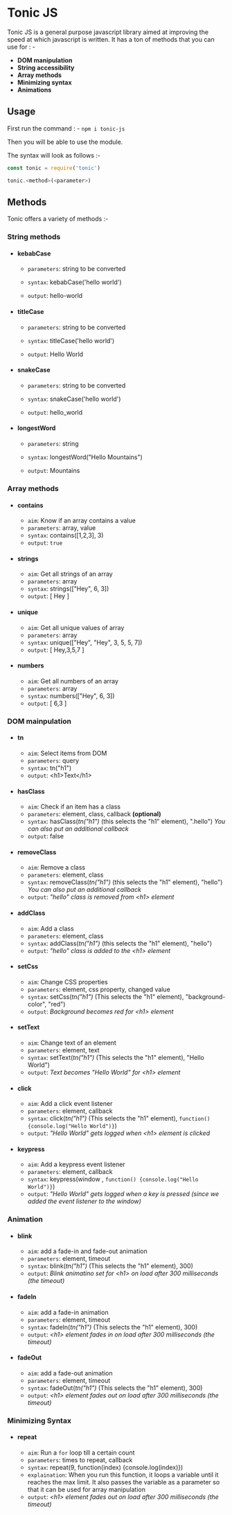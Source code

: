 # Tonic JS

Tonic JS is a general purpose javascript library aimed at improving the speed at which javascript is written. It has a ton of methods that you can use for : -

- **DOM manipulation**
- **String accessibility**
- **Array methods**
- **Minimizing syntax**
- **Animations**

## Usage

First run the command : -
`npm i tonic-js`

Then you will be able to use the module.

The syntax will look as follows :-

```javascript
const tonic = require('tonic')

tonic.<method>(<parameter>)

```

## Methods

Tonic offers a variety of methods :-

### String methods

- #### kebabCase

  - `parameters`: string to be converted

  - `syntax`: kebabCase('hello world')

  - `output`: hello-world

- #### titleCase

  - `parameters`: string to be converted

  - `syntax`: titleCase('hello world')

  - `output`: Hello World

- #### snakeCase

  - `parameters`: string to be converted

  - `syntax`: snakeCase('hello world')

  - `output`: hello_world

- #### longestWord

  - `parameters`: string

  - `syntax`: longestWord("Hello Mountains")

  - `output`: Mountains

### Array methods

- #### contains

  - `aim`: Know if an array contains a value
  - `parameters`: array, value
  - `syntax`: contains([1,2,3], 3)
  - `output`: `true`

- #### strings

  - `aim`: Get all strings of an array
  - `parameters`: array
  - `syntax`: strings(["Hey", 6, 3])
  - `output`: [ Hey ]

- #### unique

  - `aim`: Get all unique values of array
  - `parameters`: array
  - `syntax`: unique(["Hey", "Hey", 3, 5, 5, 7])
  - `output`: [ Hey,3,5,7 ]

- #### numbers
  - `aim`: Get all numbers of an array
  - `parameters`: array
  - `syntax`: numbers(["Hey", 6, 3])
  - `output`: [ 6,3 ]

### DOM mainpulation

- #### tn

  - `aim`: Select items from DOM
  - `parameters`: query
  - `syntax`: tn("h1")
  - `output`: \<h1>Text\</h1>

- #### hasClass

  - `aim`: Check if an item has a class
  - `parameters`: element, class, callback **(optional)**
  - `syntax`: hasClass(_tn("h1")_ (this selects the "h1" element), ".hello") _You can also put an additional callback_
  - `output`: false

- #### removeClass

  - `aim`: Remove a class
  - `parameters`: element, class
  - `syntax`: removeClass(_tn("h1")_ (this selects the "h1" element), "hello") _You can also put an additional callback_
  - `output`: _"hello" class is removed from \<h1> element_

- #### addClass

  - `aim`: Add a class
  - `parameters`: element, class
  - `syntax`: addClass(_tn("h1")_ (this selects the "h1" element), "hello")
  - `output`: _"hello" class is added to the \<h1> element_

- #### setCss

  - `aim`: Change CSS properties
  - `parameters`: element, css property, changed value
  - `syntax`: setCss(_tn("h1")_ (This selects the "h1" element), "background-color", "red")
  - `output`: _Background becomes red for \<h1> element_

- #### setText

  - `aim`: Change text of an element
  - `parameters`: element, text
  - `syntax`: setText(_tn("h1")_ (This selects the "h1" element), "Hello World")
  - `output`: _Text becomes "Hello World" for \<h1> element_

- #### click

  - `aim`: Add a click event listener
  - `parameters`: element, callback
  - `syntax`: click(_tn("h1")_ (This selects the "h1" element), `function() {console.log("Hello World")}`)
  - `output`: _"Hello World" gets logged when \<h1> element is clicked_

- #### keypress
  - `aim`: Add a keypress event listener
  - `parameters`: element, callback
  - `syntax`: keypress(window , `function() {console.log("Hello World")}`)
  - `output`: _"Hello World" gets logged when a key is pressed (since we added the event listener to the window)_

### Animation

- #### blink

  - `aim`: add a fade-in and fade-out animation
  - `parameters`: element, timeout
  - `syntax`: blink(_tn("h1")_ (This selects the "h1" element), 300)
  - `output`: _Blink animatino set for \<h1> on load after 300 milliseconds (the timeout)_

- #### fadeIn

  - `aim`: add a fade-in animation
  - `parameters`: element, timeout
  - `syntax`: fadeIn(_tn("h1")_ (This selects the "h1" element), 300)
  - `output`: _\<h1> element fades in on load after 300 milliseconds (the timeout)_

- #### fadeOut
  - `aim`: add a fade-out animation
  - `parameters`: element, timeout
  - `syntax`: fadeOut(_tn("h1")_ (This selects the "h1" element), 300)
  - `output`: _\<h1> element fades out on load after 300 milliseconds (the timeout)_

### Minimizing Syntax

- #### repeat
  - `aim`: Run a `for` loop till a certain count
  - `parameters`: times to repeat, callback
  - `syntax`: repeat(9, function(index) {console.log(index)})
  - `explaination`: When you run this function, it loops a variable until it reaches the max limit. It also passes the variable as a parameter so that it can be used for array manipulation
  - `output`: _\<h1> element fades out on load after 300 milliseconds (the timeout)_
